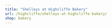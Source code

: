 ```yaml
---
title: "Shelleys at Highcliffe Bakery"
url: /highcliffe/shelleys-at-highcliffe-bakery/
shop: bakery
---
```

